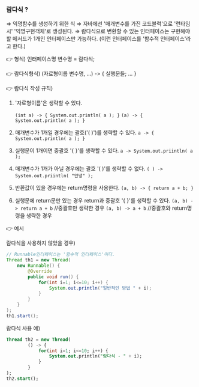 ### 람다식 ?

⇒ 익명함수를 생성하기 위한 식
⇒ 자바에선 '매개변수를 가진 코드블럭'으로 '런타임시' '익명구현객체'로 생성된다.
⇒ 람다식으로 변환할 수 있는 인터페이스는 구현해야 할 메서드가 1개인 인터페이스만 가능하다.
(이런 인터페이스를 '함수적 인터페이스'라고 한다.)

👉 형식)
 인터페이스명 변수명 = 람다식;

👉 람다식형식)
 (자료형이름 변수명, ...) -> { 실행문들; ... }

👉 람다식 작성 규칙)

1. '자료형이름'은 생략할 수 있다.

    `(int a) -> { System.out.println( a ); }`
    `(a) -> { System.out.println( a ); }`

2. 매개변수가 1개일 경우에는 괄호('( )')를 생략할 수 있다.
`a -> { System.out.println( a ); }`

3. 실행문이 1개이면 중괄호 '{ }'를 생략할 수 있다.
`a -> System.out.priintln( a );`

4. 매개변수가 1개가 아닐 경우에는 괄호 '( )'를 생략할 수 없다.
`( ) -> System.out.priintln( "안녕" );`

5. 반환값이 있을 경우에는 return명령을 사용한다.
`(a, b) -> { return a + b; }`

6. 실행문에 return문만 있는 경우 return과 중괄호 '{ }'를 생략할 수 있다.
`(a, b) -> return a + b`		//중괄호만 생략한 경우
`(a, b) -> a + b`				//중괄호와 return명령을 생략한 경우

 

👉 예시

람다식을 사용하지 않았을 경우)

```java
// Runnable인터페이스는 '함수적 인터페이스'이다.
Thread th1 = new Thread(
	new Runnable() {
		@Override
		public void run() {
			for(int i=1; i<=10; i++) {
				System.out.println("일반적인 방법 " + i);
			}
		}
	}
);
th1.start();
```

람다식 사용 예)

```sql
Thread th2 = new Thread(
		() -> {
			for(int i=1; i<=10; i++) {
				System.out.println("람다식 - " + i);
			}
		}
);
th2.start();
```
